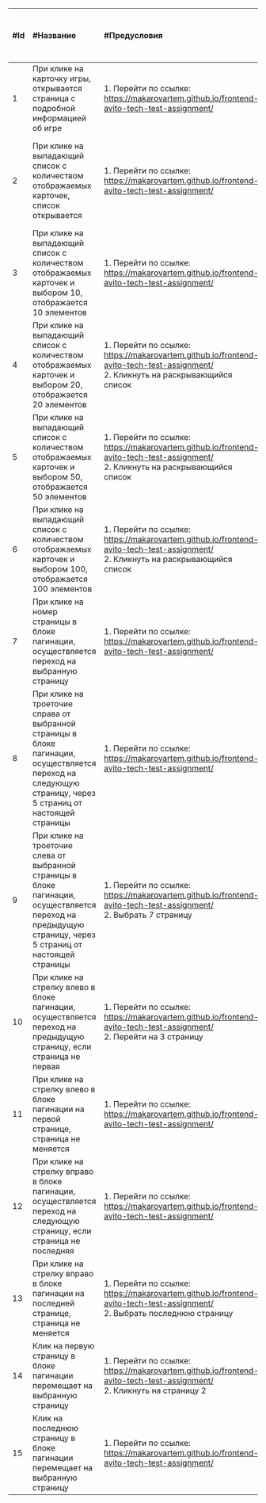 | #Id  | #Название                                                                                                                                                           | #Предусловия                                                                                                                    | #Шаги вопспроизведения                | #Ожидаемый результат                                                                                  | #Статус/ Окружение WIndows 11, Chrome 135.0.7049.85 |
| :-- | :----------------------------------------------------------------------------------------------------------------------------------------------------------------- | :----------------------------------------------------------------------------------------------------------------------------- | :----------------------------------- | :--------------------------------------------------------------------------------------------------- | :------------------------------------------------- |
| 1   | При клике на карточку игры, открывается страница с подробной информацией об игре                                                                                   | 1. Перейти по ссылке: https://makarovartem.github.io/frontend-avito-tech-test-assignment/                                      | 1. Кликнуть на карточку с игрой      | Открылась страница с подробной информацией об  игре                                                  |  Passed                                       |
| 2   | При клике на выпадающий список  с количеством отображаемых карточек, список открывается                                                    | 1. Перейти по ссылке: https://makarovartem.github.io/frontend-avito-tech-test-assignment/                                      | 1. Кликнуть на раскрывающийся список | Открылся выпадающий список вариантами количества отображаемых карточек на странице, 10, 20, 50, 100  |                                                    |
| 3   | При клике на выпадающий список c количеством отображаемых карточек и выбором 10, отображается 10 элементов                                | 1. Перейти по ссылке: https://makarovartem.github.io/frontend-avito-tech-test-assignment/ | 1. Кликнуть на вариант 10/ 10 page   | На странице отобразилось 10 карточек                                                                 |                                                    |
| 4   | При клике на выпадающий список  с количеством отображаемых карточек и выбором 20, отображается 20 элементов                                | 1. Перейти по ссылке: https://makarovartem.github.io/frontend-avito-tech-test-assignment/<br>2. Кликнуть на раскрывающийся список | 1. Кликнуть на вариант 20/ 20 page   | На странице отобразилось 20 карточек                                                                 |                                                    |
| 5   | При клике на выпадающий список с количеством отображаемых карточек и выбором 50, отображается 50 элементов                                | 1. Перейти по ссылке: https://makarovartem.github.io/frontend-avito-tech-test-assignment/<br>2. Кликнуть на раскрывающийся список | 1. Кликнуть на вариант 50/ 50 page   | На странице отобразилось 50 карточек                                                                 |                                                    |
| 6   | При клике на выпадающий список с количеством отображаемых карточек и выбором 100, отображается 100 элементов                              | 1. Перейти по ссылке: https://makarovartem.github.io/frontend-avito-tech-test-assignment/<br>2. Кликнуть на раскрывающийся список | 1. Кликнуть на вариант 100/ 100 page | На странице отобразилось 100 карточек                                                                |                                                    |
| 7  | При клике на номер страницы в  блоке пагинации, осуществляется переход на выбранную страницу                                                                | 1. Перейти по ссылке: https://makarovartem.github.io/frontend-avito-tech-test-assignment/                                      | 1. Кликнуть на 3 страницу            | Произошел переход на 3 страницу с карточками                                                         |  Passed                                                  |
| 8  | При клике на троеточие справа от выбранной страницы в  блоке пагинации, осуществляется переход на следующую страницу, через 5 страниц от настоящей страницы | 1. Перейти по ссылке: https://makarovartem.github.io/frontend-avito-tech-test-assignment/                                      | 1. Кликнуть на троеточие справа      | Произошел переход на 5 страницу с карточками                                                         |                                                    |
| 9  | При клике на троеточие слева от выбранной страницы в  блоке пагинации, осуществляется переход на предыдущую страницу, через 5 страниц от настоящей страницы | 1. Перейти по ссылке: https://makarovartem.github.io/frontend-avito-tech-test-assignment/<br>2. Выбрать 7 страницу                | 1. Кликнуть на троеточие слева       | Произошел переход на 2 страницу с карточками                                                         |                                                    |
| 10  | При клике на стрелку влево в блоке пагинации, осуществляется переход на предыдущую страницу, если страница не первая                                       | 1. Перейти по ссылке: https://makarovartem.github.io/frontend-avito-tech-test-assignment/<br>2. Перейти на 3 страницу             | 1. Кликнуть на стрелку влево         | Произошел переход на 2 страницу с карточками                                                         |                                                    |
| 11  | При клике на стрелку влево в блоке пагинации на первой странице, страница не меняется                                                                      | 1. Перейти по ссылке: https://makarovartem.github.io/frontend-avito-tech-test-assignment/                                      | 1. Кликнуть на стрелку влево         | Перехода на другую страницу не произошло                                                             |                                                    |
| 12  | При клике на стрелку вправо в блоке пагинации, осуществляется переход на следующую страницу, если страница не последняя                                    | 1. Перейти по ссылке: https://makarovartem.github.io/frontend-avito-tech-test-assignment/                                      | 1. Кликнуть на стрелку вправо        | Произошел переход на 2 страницу с карточками                                                         |                                                    |
| 13  | При клике на стрелку вправо в блоке пагинации на последней странице, страница не меняется                                                                  | 1. Перейти по ссылке: https://makarovartem.github.io/frontend-avito-tech-test-assignment/<br>2. Выбрать последнюю страницу        | 1. Кликнуть на стрелку вправо        | Перехода на другую страницу не произошло                                                             |   Blocked                                                 |
| 14  | Клик на первую страницу в блоке пагинации перемещает на выбранную страницу                                                                                 | 1. Перейти по ссылке: https://makarovartem.github.io/frontend-avito-tech-test-assignment/<br>2. Кликнуть на страницу 2            | 1. Кликнуть на страницу 1            | Произошел переход на 1 страницу с карточками                                                         |     Passed                                               |
| 15  | Клик на последнюю страницу в блоке пагинации перемещает на выбранную страницу                                                                              | 1. Перейти по ссылке: https://makarovartem.github.io/frontend-avito-tech-test-assignment/                                      | 1. Кликнуть на последнюю страницу    | Произошел переход на последнюю страницу с карточками                                                 |         Failed                                           |
